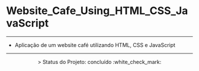 # Website_Cafe_Using_HTML_CSS_JavaScript
---

- Aplicação de um website café utilizando HTML, CSS e JavaScript

--- 

<p align="center">
 > Status do Projeto: concluído :white_check_mark:
</p>

